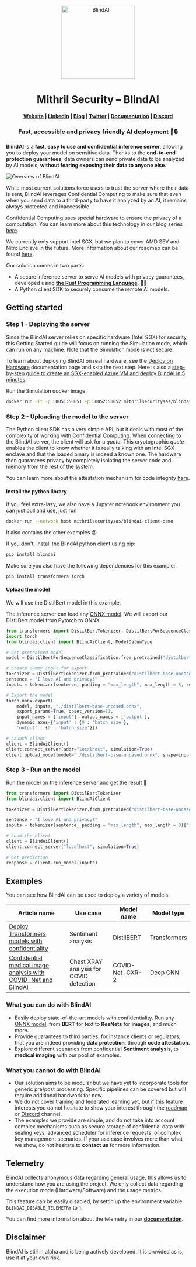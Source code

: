 <p align="center">
  <img src="assets/logo.png" alt="BlindAI" width="200" height="200" />
</p>

<h1 align="center">Mithril Security – BlindAI</h1>

<h4 align="center">
  <a href="https://www.mithrilsecurity.io">Website</a> |
  <a href="https://www.linkedin.com/company/mithril-security-company">LinkedIn</a> | 
  <a href="https://blog.mithrilsecurity.io/">Blog</a> |
  <a href="https://www.twitter.com/mithrilsecurity">Twitter</a> | 
  <a href="https://docs.mithrilsecurity.io/">Documentation</a> |
  <a href="https://discord.gg/TxEHagpWd4">Discord</a>
</h4>

<h3 align="center">Fast, accessible and privacy friendly AI deployment 🚀🔒</h3>

**BlindAI** is a **fast, easy to use and confidential inference server**, allowing you to deploy your
model on sensitive data. Thanks to the **end-to-end protection guarantees**, data owners can send private data to be analyzed by AI models, **without fearing exposing their data to anyone else**.

![Overview of BlindAI](assets/blindai-schema.png)

While most current solutions force users to trust the server where their data is sent, BlindAI leverages Confidential Computing to make sure that even when you send data to a third-party to have it analyzed by an AI, it remains always protected and inaccessible.

Confidential Computing uses special hardware to ensure the privacy of a computation. You can learn more about this technology in our blog series [here](https://blog.mithrilsecurity.io/confidential-computing-explained-part-1-introduction/).

We currently only support Intel SGX, but we plan to cover AMD SEV and Nitro Enclave in the future. More information about our roadmap can be found [here](https://blog.mithrilsecurity.io/our-roadmap-at-mithril-security/).

Our solution comes in two parts:

- A secure inference server to serve AI models with privacy guarantees, developed using [**the Rust Programming Language**](https://www.rust-lang.org/). 🦀🦀
- A Python client SDK to securely consume the remote AI models.

## Getting started

### Step 1 - Deploying the server

Since the BlindAI server relies on specific hardware (Intel SGX) for security, this Getting Started guide will focus on running the Simulation mode, which can run on any machine. Note that the Simulation mode is not secure.

To learn about deploying BlindAI on real hardware, see the [Deploy on Hardware](https://docs.mithrilsecurity.io/getting-started/deploy-on-hardware) documentation page and skip the next step. Here is also a [step-by-step guide to create an SGX-enabled Azure VM and deploy BlindAI in 5 minutes](https://docs.mithrilsecurity.io/getting-started/cloud-deployment).

Run the Simulation docker image.

```bash
docker run -it -p 50051:50051 -p 50052:50052 mithrilsecuritysas/blindai-server-sim
```

### Step 2 - Uploading the model to the server

The Python client SDK has a very simple API, but it deals with most of the complexity of working with Confidential Computing. When connecting to the BlindAI server, the client will ask for a _quote_. This cryptographic _quote_ enables the client to know whether it is really talking with an Intel SGX enclave and that the loaded binary is indeed a known one. The hardware then guarantees privacy by completely isolating the server code and memory from the rest of the system.

You can learn more about the attestation mechanism for code integrity [here](https://sgx101.gitbook.io/sgx101/sgx-bootstrap/attestation).

#### Install the python library

If you feel extra-lazy, we also have a Jupyter notebook environment you can just pull and use, just run
```bash
docker run --network host mithrilsecuritysas/blindai-client-demo
```
It also contains the other examples 😉

If you don't, install the BlindAI python client using pip:

```bash
pip install blindai
```

Make sure you also have the following dependencies for this example:

```bash
pip install transformers torch
```

#### Upload the model

We will use the DistilBert model in this example.

The inference server can load any [ONNX model](https://onnx.ai/). We will export our DistilBert model from Pytorch to ONNX.

```python
from transformers import DistilBertTokenizer, DistilBertForSequenceClassification
import torch
from blindai.client import BlindAiClient, ModelDatumType

# Get pretrained model
model = DistilBertForSequenceClassification.from_pretrained("distilbert-base-uncased")

# Create dummy input for export
tokenizer = DistilBertTokenizer.from_pretrained("distilbert-base-uncased")
sentence = "I love AI and privacy!"
inputs = tokenizer(sentence, padding = "max_length", max_length = 8, return_tensors="pt")["input_ids"]

# Export the model
torch.onnx.export(
	model, inputs, "./distilbert-base-uncased.onnx",
	export_params=True, opset_version=11,
	input_names = ['input'], output_names = ['output'],
	dynamic_axes={'input' : {0 : 'batch_size'},
	'output' : {0 : 'batch_size'}})

# Launch client
client = BlindAiClient()
client.connect_server(addr="localhost", simulation=True)
client.upload_model(model="./distilbert-base-uncased.onnx", shape=inputs.shape, dtype=ModelDatumType.I64)
```

### Step 3 - Run an the model

Run the model on the inference server and get the result 🥳

```python
from transformers import DistilBertTokenizer
from blindai.client import BlindAiClient

tokenizer = DistilBertTokenizer.from_pretrained("distilbert-base-uncased")

sentence = "I love AI and privacy!"
inputs = tokenizer(sentence, padding = "max_length", max_length = 8)["input_ids"]

# Load the client
client = BlindAiClient()
client.connect_server("localhost", simulation=True)

# Get prediction
response = client.run_model(inputs)
```

## Examples

You can see how BlindAI can be used to deploy a variety of models:

| Article name                                                                                                                          | Use case                                | Model name      | Model type   |
| ------------------------------------------------------------------------------------------------------------------------------------- | --------------------------------------- | --------------- | ------------ |
| [Deploy Transformers models with confidentiality](https://blog.mithrilsecurity.io/transformers-with-confidentiality/)                 | Sentiment analysis                      | DistilBERT      | Transformers |
| [Confidential medical image analysis with COVID-Net and BlindAI](https://blog.mithrilsecurity.io/confidential-covidnet-with-blindai/) | Chest XRAY analysis for COVID detection | COVID-Net-CXR-2 | Deep CNN     |

### What you can do with BlindAI

- Easily deploy state-of-the-art models with confidentiality. Run any [ONNX model](https://onnx.ai/), from **BERT** for text to **ResNets** for **images**, and much more.
- Provide guarantees to third parties, for instance clients or regulators, that you are indeed providing **data protection**, through **code attestation**.
- Explore different scenarios from confidential **Sentiment analysis**, to **medical imaging** with our pool of examples.

### What you cannot do with BlindAI

- Our solution aims to be modular but we have yet to incorporate tools for generic pre/post processing. Specific pipelines can be covered but will require additional handwork for now.
- We do not cover training and federated learning yet, but if this feature interests you do not hesitate to show your interest through the [roadmap](https://blog.mithrilsecurity.io/our-roadmap-at-mithril-security/) or [Discord](https://discord.gg/TxEHagpWd4) channel.
- The examples we provide are simple, and do not take into account complex mechanisms such as secure storage of confidential data with sealing keys, advanced scheduler for inference requests, or complex key management scenarios. If your use case involves more than what we show, do not hesitate to **contact us** for more information.

## Telemetry

BlindAI collects anonymous data regarding general usage, this allows us to understand how you are using the project. We only collect data regarding the execution mode (Hardware/Software) and the usage metrics.

This feature can be easily disabled, by settin up the environment variable `BLINDAI_DISABLE_TELEMETRY` to 1.

You can find more information about the telemetry in our [**documentation**](https://docs.mithrilsecurity.io/telemetry/).

## Disclaimer

BlindAI is still in alpha and is being actively developed. It is provided as is, use it at your own risk.
